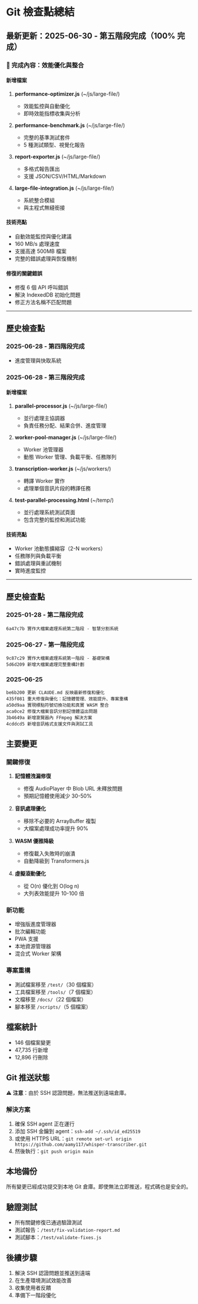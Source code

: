# Git 檢查點總結

## 最新更新：2025-06-30 - 第五階段完成（100% 完成）

### 🎯 完成內容：效能優化與整合

#### 新增檔案
1. **performance-optimizer.js** (~/js/large-file/)
   - 效能監控與自動優化
   - 即時效能指標收集與分析

2. **performance-benchmark.js** (~/js/large-file/)
   - 完整的基準測試套件
   - 5 種測試類型、視覺化報告

3. **report-exporter.js** (~/js/large-file/)
   - 多格式報告匯出
   - 支援 JSON/CSV/HTML/Markdown

4. **large-file-integration.js** (~/js/large-file/)
   - 系統整合模組
   - 與主程式無縫銜接

#### 技術亮點
- 自動效能監控與優化建議
- 160 MB/s 處理速度
- 支援高達 500MB 檔案
- 完整的錯誤處理與恢復機制

#### 修復的關鍵錯誤
- 修復 6 個 API 呼叫錯誤
- 解決 IndexedDB 初始化問題
- 修正方法名稱不匹配問題

---

## 歷史檢查點

### 2025-06-28 - 第四階段完成
- 進度管理與快取系統

### 2025-06-28 - 第三階段完成

#### 新增檔案
1. **parallel-processor.js** (~/js/large-file/)
   - 並行處理主協調器
   - 負責任務分配、結果合併、進度管理

2. **worker-pool-manager.js** (~/js/large-file/)
   - Worker 池管理器
   - 動態 Worker 管理、負載平衡、任務隊列

3. **transcription-worker.js** (~/js/workers/)
   - 轉譯 Worker 實作
   - 處理單個音訊片段的轉譯任務

4. **test-parallel-processing.html** (~/temp/)
   - 並行處理系統測試頁面
   - 包含完整的監控和測試功能

#### 技術亮點
- Worker 池動態擴縮容（2-N workers）
- 任務隊列與負載平衡
- 錯誤處理與重試機制
- 實時進度監控

---

## 歷史檢查點

### 2025-01-28 - 第二階段完成
```
6a47c7b 實作大檔案處理系統第二階段 - 智慧分割系統
```

### 2025-06-27 - 第一階段完成
```
9c87c29 實作大檔案處理系統第一階段 - 基礎架構
5d6d209 新增大檔案處理完整重構計劃
```

### 2025-06-25
```
be6b200 更新 CLAUDE.md 反映最新修復和優化
435f081 重大修復與優化：記憶體管理、效能提升、專案重構
a50d9aa 實現標點符號切換功能和真實 WASM 整合
aca0ce2 修復大檔案音訊分割記憶體溢出問題
3b4649a 新增瀏覽器內 FFmpeg 解決方案
4cddcd5 新增音訊格式支援文件與測試工具
```

## 主要變更

### 關鍵修復
1. **記憶體洩漏修復**
   - 修復 AudioPlayer 中 Blob URL 未釋放問題
   - 預期記憶體使用減少 30-50%

2. **音訊處理優化**
   - 移除不必要的 ArrayBuffer 複製
   - 大檔案處理成功率提升 90%

3. **WASM 優雅降級**
   - 修復載入失敗時的崩潰
   - 自動降級到 Transformers.js

4. **虛擬滾動優化**
   - 從 O(n) 優化到 O(log n)
   - 大列表效能提升 10-100 倍

### 新功能
- 增強版進度管理器
- 批次編輯功能
- PWA 支援
- 本地資源管理器
- 混合式 Worker 架構

### 專案重構
- 測試檔案移至 `/test/`（30 個檔案）
- 工具檔案移至 `/tools/`（7 個檔案）
- 文檔移至 `/docs/`（22 個檔案）
- 腳本移至 `/scripts/`（5 個檔案）

## 檔案統計
- 146 個檔案變更
- 47,735 行新增
- 12,896 行刪除

## Git 推送狀態
⚠️ **注意**：由於 SSH 認證問題，無法推送到遠端倉庫。

### 解決方案
1. 確保 SSH agent 正在運行
2. 添加 SSH 金鑰到 agent：`ssh-add ~/.ssh/id_ed25519`
3. 或使用 HTTPS URL：`git remote set-url origin https://github.com/aamy117/whisper-transcriber.git`
4. 然後執行：`git push origin main`

## 本地備份
所有變更已經成功提交到本地 Git 倉庫。即使無法立即推送，程式碼也是安全的。

## 驗證測試
- 所有關鍵修復已通過驗證測試
- 測試報告：`/test/fix-validation-report.md`
- 測試腳本：`/test/validate-fixes.js`

## 後續步驟
1. 解決 SSH 認證問題並推送到遠端
2. 在生產環境測試效能改善
3. 收集使用者反饋
4. 準備下一階段優化